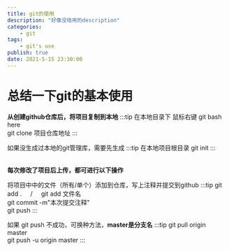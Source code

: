```yaml
---
title: git的使用
description: "好像没啥用的description"
categories:
    - git
tags:
    - git's use
publish: true
date: 2021-5-15 23:30:00
---
```


# 总结一下git的基本使用

**从创建github仓库后，将项目复制到本地**
:::tip
在本地目录下 鼠标右键 git bash here  
git clone 项目仓库地址
:::

如果没生成过本地的git管理库，需要先生成
:::tip
在本地项目根目录 git init
:::  
</br>

**每次修改了项目后上传，都可进行以下操作**

将项目中中的文件（所有/单个）添加到仓库，写上注释并提交到github
:::tip
git add .  &nbsp;&nbsp;&nbsp;&nbsp;/&nbsp;&nbsp;&nbsp;&nbsp;   git add 文件名  
git commit -m"本次提交注释"  
git push
:::

如果 git push 不成功，可换种方法，**master是分支名**
:::tip
git pull origin master  
git push -u origin master
:::
